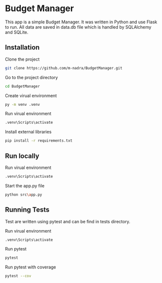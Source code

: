 # Budget Manager

This app is a simple Budget Manager. It was written in Python and use Flask to run.
All data are saved in data.db file which is handled by SQLAlchemy and SQLite.

## Installation
Clone the project

```bash
git clone https://github.com/m-nadra/BudgetManager.git
```

Go to the project directory

```bash
cd BudgetManager
```

Create virual environment
```bash
py -m venv .venv
```

Run virual environment
```bash
.venv\Scripts\activate
```

Install external libraries
```bash
pip install -r requirements.txt
```

## Run locally
Run virual environment
```bash
.venv\Scripts\activate
```

Start the app.py file
```bash
python src\app.py
```

## Running Tests
Test are written using pytest and can be find in tests directory.

Run virual environment
```bash
.venv\Scripts\activate
```

Run pytest
```bash
pytest
```

Run pytest with coverage
```bash
pytest --cov
```
